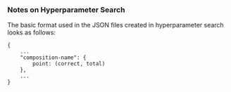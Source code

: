 ### Notes on Hyperparameter Search

The basic format used in the JSON files created in hyperparameter search looks as follows:
```
{
    ...
    "composition-name": {
        point: (correct, total)
    },
    ...
}
```